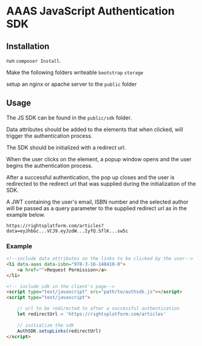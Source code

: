 AAAS JavaScript Authentication SDK
============================

## Installation

run ```composer Install```.

Make the following folders writeable
	```bootstrap```
	```storage```

setup an nginx or apache server to the ```public``` folder


## Usage
The JS SDK can be found in the ```public/sdk``` folder.

Data attributes should be added to the elements that when clicked, will trigger the authentication process.

The SDK should be initialized with a redirect url.

When the user clicks on the element, a popup window opens and the user begins the authentication process.

After a successful authentication, the pop up closes and the user is redirected to the redirect url that was supplied during the initialization of the SDK. 

A JWT containing the user's email, ISBN number and the selected author will be passed as a query parameter to the supplied redirect url as in the example below.

```https://rightsplatform.com/articles?data=eyJhbGc...VCJ9.eyJzdW...IyfQ.SflK...sw5c```

### Example 
```html
<!--include data attributes on the links to be clicked by the user-->
<li data-aaas data-isbn="978-3-16-148410-0">
    <a href="">Request Permission</a>
</li>

<!-- include sdk in the client's page-->
<script type="text/javascript" src="path/to/authsdk.js"></script>
<script type="text/javascript">

    // url to be redirected to after a successful authentication
    let redirectUrl = 'https://rightsplatform.com/articles'
    
    // initialize the sdk
    AuthSDK.setupLinks(redirectUrl)
</script>
```
